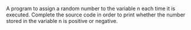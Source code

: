 A program to assign a random number to the variable n each time it is executed. Complete the source code in order to print whether the number stored in the variable n is positive or negative.
